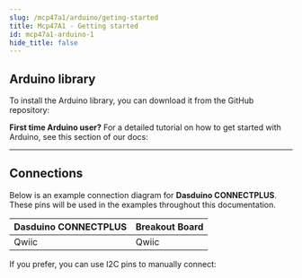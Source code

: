 ```yaml
---
slug: /mcp47a1/arduino/geting-started
title: Mcp47A1 - Getting started
id: mcp47a1-arduino-1
hide_title: false
---
```


## Arduino library

To install the Arduino library, you can download it from the GitHub repository:
<QuickLink  
  title="DAC 6-bit 1-channel MCP47A1 breakout Arduino library"  
  description="MCP47A1 DAC Arduino library by Soldered"  
  url="https://github.com/SolderedElectronics/Soldered-DAC-Breakout_MCP47A1-Arduino-Library/tree/main"  
/>  

<InfoBox>

**First time Arduino user?** For a detailed tutorial on how to get started with Arduino, see this section of our docs:

<QuickLink  
  title="Getting started with Arduino"  
  description="A full, comprehensive tutorial on how to fully set up and upload code for the first time on an Arduino board, from scratch!"  
  url="/documentation/arduino/quick-start-guide"  
/>  

</InfoBox>

---

## Connections

Below is an example connection diagram for **Dasduino CONNECTPLUS**. These pins will be used in the examples throughout this documentation.

| **Dasduino CONNECTPLUS** | **Breakout Board** |
| ------------------------ | ------------------ |
| Qwiic                    | Qwiic              |

<InfoBox>

If you prefer, you can use I2C pins to manually connect:

</InfoBox>